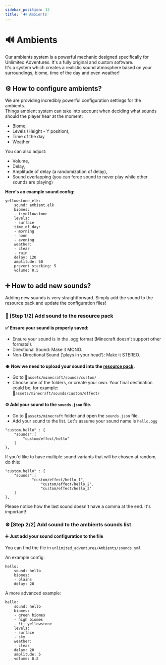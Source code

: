 ```yaml
---
sidebar_position: 13
title: '🔊 Ambients'
---
```




# 🔊 **Ambients**

Our ambients system is a powerful mechanic designed specifically for Unlimited Adventures. It's a fully original and custom software.\
It's a system which creates a realistic sound atmosphere based on your surroundings, biome, time of the day and even weather!


## ⚙ How to configure ambients?

We are providing incredibly powerful configuration settings for the ambients.\
Things ambient system can take into account when deciding what sounds should the player hear at the moment:
- Biome,
- Levels (Height - Y position),
- Time of the day
- Weather

You can also adjust:
- Volume,
- Delay,
- Amplitude of delay (a randomization of delay),
- Sound overlapping (you can force sound to never play while other sounds are playing)

**Here's an example sound config:**
```
yellowstone_elk:
    sound: ambient.elk
    biomes:
    - t:yellowstone
    levels:
    - surface
    time_of_day:
    - morning
    - noon
    - evening
    weather:
    - clear
    - rain
    delay: 120
    amplitude: 50
    prevent_stacking: 5
    volume: 0.5
```




## ➕ How to add new sounds?

Adding new sounds is very straightforward. Simply add the sound to the resource pack and update the configuration files!

### 🎨 [Step 1/2] Add sound to the resource pack

#### ✅ Ensure your sound is properly saved:
- Ensure your sound is in the .ogg format (Minecraft doesn't support other formats!).
- Directional Sound: Make it MONO.
- Non-Directional Sound ('plays in your head'): Make it STEREO.

#### ⬆️ Now we need to upload your sound into the [resource pack](resource_pack).
- Go to 📁`assets/minecraft/sounds/custom/`
- Choose one of the folders, or create your own. Your final destination could be, for example:\
📁`assets/minecraft/sounds/custom/effect/`

#### ⚙ Add your sound to the `sounds.json` file.
- Go to 📁`assets/minecraft` folder and open the `sounds.json` file.
- Add your sound to the list. Let's assume your sound name is `hello.ogg`

```
"custom.hello" : {
	"sounds":[
		"custom/effect/hello"
	]
},
```

If you'd like to have multiple sound variants that will be chosen at random, do this:

```
"custom.hello" : {
	"sounds":[
	        "custom/effect/hello_1",
                "custom/effect/hello_2",
                "custom/effect/hello_3"
	]
},
```

Please notice how the last sound doesn't have a comma at the end. It's important!


### ⚙ [Step 2/2] Add sound to the ambients sounds list

#### ➕ Just add your sound configuration to the file
You can find the file in `unlimited_adventures/Ambients/sounds.yml`

An example config:
```
hello:
    sound: hello
    biomes:
    - plains
    delay: 20
```

A more advanced example:
```
hello:
    sound: hello
    biomes:
    - green biomes
    - high biomes
    - !t: yellowstone
    levels:
    - surface
    - sky
    weather:
    - clear
    delay: 20
    amplitude: 5
    volume: 0.8
```
